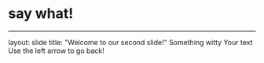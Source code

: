 # say what!
---
layout: slide
title: "Welcome to our second slide!"
Something witty 
Your text
Use the left arrow to go back!

